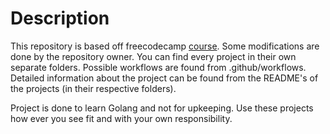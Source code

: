 # Description

This repository is based off freecodecamp [course](https://www.youtube.com/watch?v=jFfo23yIWac). Some modifications are done by the repository owner. You can find every project in their own separate folders. Possible workflows are found from .github/workflows. Detailed information about the project can be found from the README's of the projects (in their respective folders).

Project is done to learn Golang and not for upkeeping. Use these projects how ever you see fit and with your own responsibility.